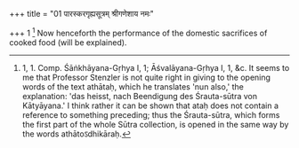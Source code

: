 +++
title = "01 पारस्करगृह्यसूत्रम् श्रीगणेशाय नमः"

+++
1 [^1]  Now henceforth the performance of the domestic sacrifices of cooked food (will be explained).


[^1]:  1, 1. Comp. Śāṅkhāyana-Gṛhya I, 1; Āśvalāyana-Gṛhya I, 1, &c. It seems to me that Professor Stenzler is not quite right in giving to the opening words of the text athātaḥ, which he translates 'nun also,' the explanation: 'das heisst, nach Beendigung des Śrauta-sūtra von Kātyāyana.' I think rather it can be shown that ataḥ does not contain a reference to something preceding; thus the Śrauta-sūtra, which forms the first part of the whole Sūtra collection, is opened in the same way by the words athātoऽdhikāraḥ.

